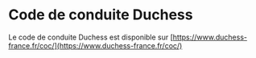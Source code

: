 # Code de conduite Duchess

Le code de conduite Duchess est disponible sur [https://www.duchess-france.fr/coc/](https://www.duchess-france.fr/coc/)
